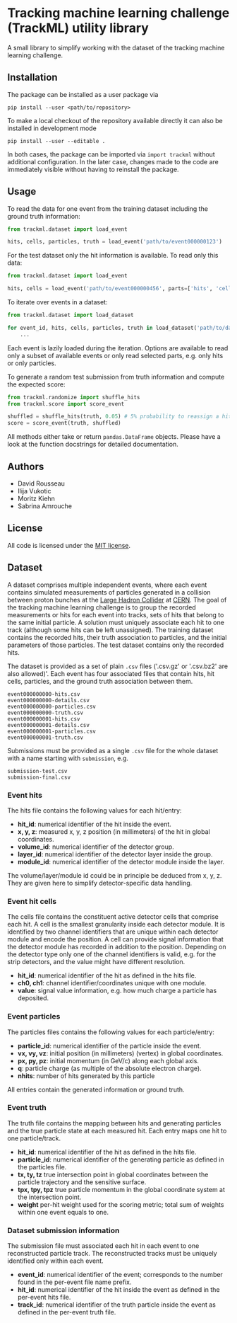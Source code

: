 Tracking machine learning challenge (TrackML) utility library
=============================================================

A small library to simplify working with the dataset of the tracking machine
learning challenge.

Installation
------------

The package can be installed as a user package via

    pip install --user <path/to/repository>

To make a local checkout of the repository available directly it can also be
installed in development mode

    pip install --user --editable .

In both cases, the package can be imported via `import trackml` without
additional configuration. In the later case, changes made to the code are
immediately visible without having to reinstall the package.

Usage
-----

To read the data for one event from the training dataset including the ground
truth information:

```python
from trackml.dataset import load_event

hits, cells, particles, truth = load_event('path/to/event000000123')
```

For the test dataset only the hit information is available. To read only this
data:

```python
from trackml.dataset import load_event

hits, cells = load_event('path/to/event000000456', parts=['hits', 'cells'])
```

To iterate over events in a dataset:

```python
from trackml.dataset import load_dataset

for event_id, hits, cells, particles, truth in load_dataset('path/to/dataset'):
    ...
```

Each event is lazily loaded during the iteration. Options are available to
read only a subset of available events or only read selected parts, e.g. only
hits or only particles.

To generate a random test submission from truth information and compute the
expected score:

```python
from trackml.randomize import shuffle_hits
from trackml.score import score_event

shuffled = shuffle_hits(truth, 0.05) # 5% probability to reassign a hit
score = score_event(truth, shuffled)
```

All methods either take or return `pandas.DataFrame` objects. Please have a look
at the function docstrings for detailed documentation.

Authors
-------

*   David Rousseau
*   Ilija Vukotic
*   Moritz Kiehn
*   Sabrina Amrouche

License
-------

All code is licensed under the [MIT license][mit_license].

Dataset
-------

A dataset comprises multiple independent events, where each event contains
simulated measurements of particles generated in a collision between proton
bunches at the [Large Hadron Collider][lhc] at [CERN][cern]. The goal of the
tracking machine learning challenge is to group the recorded measurements or
hits for each event into tracks, sets of hits that belong to the same initial
particle. A solution must uniquely associate each hit to one track (although
some hits can be left unassigned). The training dataset contains the recorded
hits, their truth association to particles, and the initial parameters of those
particles. The test dataset contains only the recorded hits.

The dataset is provided as a set of plain `.csv` files ('.csv.gz' or '.csv.bz2'
are also allowed)'. Each event has four associated files that contain hits,
hit cells, particles, and the ground truth association between them.

    event000000000-hits.csv
    event000000000-details.csv
    event000000000-particles.csv
    event000000000-truth.csv
    event000000001-hits.csv
    event000000001-details.csv
    event000000001-particles.csv
    event000000001-truth.csv

Submissions must be provided as a single `.csv` file for the whole dataset with
a name starting with `submission`, e.g.

    submission-test.csv
    submission-final.csv

### Event hits

The hits file contains the following values for each hit/entry:

*   **hit_id**: numerical identifier of the hit inside the event.
*   **x, y, z**: measured x, y, z position (in millimeters) of the hit in
    global coordinates.
*   **volume_id**: numerical identifier of the detector group.
*   **layer_id**: numerical identifier of the detector layer inside the
    group.
*   **module_id**: numerical identifier of the detector module inside
    the layer.

The volume/layer/module id could be in principle be deduced from x, y, z. They
are given here to simplify detector-specific data handling.

### Event hit cells

The cells file contains the constituent active detector cells that comprise each
hit. A cell is the smallest granularity inside each detector module. It is
identified by two channel identifiers that are unique within each detector
module and encode the position. A cell can provide signal information that the
detector module has recorded in addition to the position. Depending on the
detector type only one of the channel identifiers is valid, e.g. for the strip
detectors, and the value might have different resolution.

*   **hit_id**: numerical identifier of the hit as defined in the hits file.
*   **ch0, ch1**: channel identifier/coordinates unique with one module.
*   **value**: signal value information, e.g. how much charge a particle has
    deposited.

### Event particles

The particles files contains the following values for each particle/entry:

*   **particle_id**: numerical identifier of the particle inside the event.
*   **vx, vy, vz**: initial position (in millimeters) (vertex) in global coordinates.
*   **px, py, pz**: initial momentum (in GeV/c) along each global axis.
*   **q**: particle charge (as multiple of the absolute electron charge).
*   **nhits**: number of hits generated by this particle

All entries contain the generated information or ground truth.

### Event truth

The truth file contains the mapping between hits and generating particles and
the true particle state at each measured hit. Each entry maps one hit to one
particle/track.

*   **hit_id**: numerical identifier of the hit as defined in the hits file.
*   **particle_id**: numerical identifier of the generating particle as defined
    in the particles file.
*   **tx, ty, tz** true intersection point in global coordinates between
    the particle trajectory and the sensitive surface.
*   **tpx, tpy, tpz** true particle momentum in the global coordinate system
    at the intersection point.
*   **weight** per-hit weight used for the scoring metric; total sum of weights
    within one event equals to one.

### Dataset submission information

The submission file must associated each hit in each event to one reconstructed
particle track. The reconstructed tracks must be uniquely identified only within
each event.

*   **event_id**: numerical identifier of the event; corresponds to the number
    found in the per-event file name prefix.
*   **hit_id**: numerical identifier of the hit inside the event as defined
    in the per-event hits file.
*   **track_id**: numerical identifier of the truth particle inside the
    event as defined in the per-event truth file.


[cern]: https://home.cern/
[lhc]: https://home.cern/topics/large-hadron-collider
[mit_license]: http://www.opensource.org/licenses/MIT
